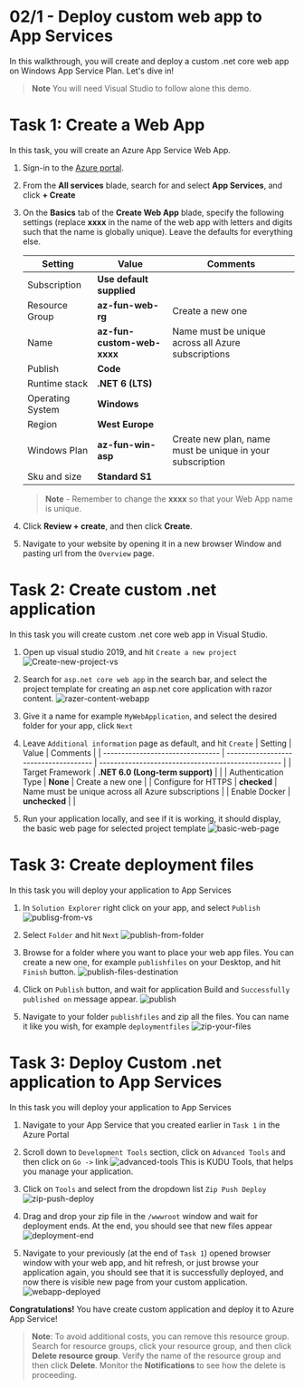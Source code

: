 
# 02/1 - Deploy custom web app to App Services

In this walkthrough, you will create and deploy a custom .net core web app on Windows App Service Plan. Let's dive in!

>**Note** You will need Visual Studio to follow alone this demo.

# Task 1: Create a Web App

In this task, you will create an Azure App Service Web App. 

1. Sign-in to the [Azure portal](http://portal.azure.com/). 

2. From the **All services** blade, search for and select **App Services**, and click **+ Create**

3. On the **Basics** tab of the **Create Web App** blade, specify the following settings (replace **xxxx** in the name of the web app with letters and digits such that the name is globally unique). Leave the defaults for everything else. 

    | Setting          | Value                      | Comments                                                  |
    | ---------------- | -------------------------- | --------------------------------------------------------- |
    | Subscription     | **Use default supplied**   |                                                           |
    | Resource Group   | **az-fun-web-rg**          | Create a new one                                          |
    | Name             | **az-fun-custom-web-xxxx** | Name must be unique across all Azure subscriptions        |
    | Publish          | **Code**                   |                                                           |
    | Runtime stack    | **.NET 6 (LTS)**           |                                                           |
    | Operating System | **Windows**                |                                                           |
    | Region           | **West Europe**            |                                                           |
    | Windows Plan     | **az-fun-win-asp**         | Create new plan, name must be unique in your subscription |
    | Sku and size     | **Standard S1**            |                                                           |
    
    >**Note** - Remember to change the **xxxx** so that your Web App name is unique.
   
4. Click **Review + create**, and then click **Create**. 

5. Navigate to your website by opening it in a new browser Window and pasting url from the `Overview` page.


# Task 2: Create custom .net application

In this task you will create custom .net core web app in Visual Studio.

1. Open up visual studio 2019, and hit `Create a new project`
    ![Create-new-project-vs](/assets/Create-new-project-vs.PNG)


2. Search for `asp.net core web app` in the search bar, and select the project template for creating an asp.net core application with razor content.
    ![razer-content-webapp](/assets/razer-content-webapp.PNG)

3. Give it a name for example `MyWebApplication`, and select the desired folder for your app, click `Next`

4. Leave `Additional information` page as default, and hit `Create`
    | Setting                          | Value                                 | Comments                                           |
    | -------------------------------- | ------------------------------------- | -------------------------------------------------- |
    | Target Framework                 | **.NET 6.0 (Long-term support)**      |                                                    |
    | Authentication Type              | **None**                              | Create a new one                                   |
    | Configure for HTTPS              | **checked**                           | Name must be unique across all Azure subscriptions |
    | Enable Docker                    | **unchecked**                         |                                                    |

5. Run your application locally, and see if it is working, it should display, the basic web page for selected project template
    ![basic-web-page](/assets/basic-web-page.PNG)


# Task 3: Create deployment files

In this task you will deploy your application to App Services

1. In `Solution Explorer` right click on your app, and select `Publish`
    ![publisg-from-vs](/assets/publisg-from-vs.PNG)

2. Select `Folder` and hit `Next`
    ![publish-from-folder](/assets/publish-from-folder.PNG)

3. Browse for a folder where you want to place your web app files. You can create a new one, for example `publishfiles` on your Desktop, and hit `Finish` button.
    ![publish-files-destination](/assets/publish-files-destination.PNG)

4. Click on `Publish` button, and wait for application Build and `Successfully published on` message appear.
    ![publish](/assets/publish.PNG)

5. Navigate to your folder `publishfiles` and zip all the files. You can name it like you wish, for example `deploymentfiles`
    ![zip-your-files](/assets/zip-your-files.PNG)


# Task 3: Deploy Custom .net application to App Services

In this task you will deploy your application to App Services

1. Navigate to your App Service that you created earlier in `Task 1` in the Azure Portal

2. Scroll down to `Development Tools` section, click on `Advanced Tools` and then click on `Go ->` link
   ![advanced-tools](/assets/advanced-tools.PNG)
    This is KUDU Tools, that helps you manage your application.
3. Click on `Tools` and select from the dropdown list `Zip Push Deploy`
    ![zip-push-deploy](/assets/zip-push-deploy.PNG)

4. Drag and drop your zip file in the `/wwwroot` window and wait for deployment ends. At the end, you should see that new files appear
    ![deployment-end](/assets/deployment-end.PNG)

5. Navigate to your previously (at the end of `Task 1`) opened browser window with your web app, and hit refresh, or just browse your application again, you should see that it is successfully deployed, and now there is visible new page from your custom application.
    ![webapp-deployed](/assets/webapp-deployed.PNG)

**Congratulations!** You have create custom application and deploy it to Azure App Service!

>**Note**: To avoid additional costs, you can remove this resource group. Search for resource groups, click your resource group, and then click **Delete resource group**. Verify the name of the resource group and then click **Delete**. Monitor the **Notifications** to see how the delete is proceeding.
